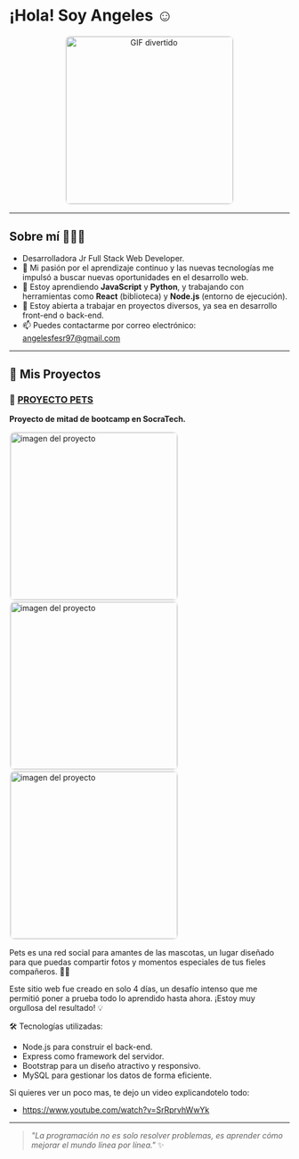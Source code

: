 #  ¡Hola! Soy Angeles ☺️

<p align="center">
  <img src="https://media.giphy.com/media/1yjpuTqR2LEGRyznsg/giphy.gif" 
       alt="GIF divertido" 
       width="300" 
       style="border: 2px solid #f0f0f0; border-radius: 10px;"/>
</p>

---

##  Sobre mí 👩🏼‍💻

-  Desarrolladora Jr Full Stack Web Developer.
- 🌱 Mi pasión por el aprendizaje continuo y las nuevas tecnologías me impulsó a buscar nuevas oportunidades en el desarrollo web. 
- 🌱 Estoy aprendiendo **JavaScript** y **Python**, y trabajando con herramientas como **React** (biblioteca) y **Node.js** (entorno de ejecución).
- 💼 Estoy abierta a trabajar en proyectos diversos, ya sea en desarrollo front-end o back-end.
- 📫 Puedes contactarme por correo electrónico: [angelesfesr97@gmail.com](mailto:angelesfesr97@gmail.com)

---

## 💫 Mis Proyectos


### 🐶 [PROYECTO PETS](https://github.com/AngelesFernandez1/Proyecto-Pets)
**Proyecto de mitad de bootcamp en SocraTech.**

<img src="https://github.com/user-attachments/assets/339c5a71-672f-4e00-9c5a-7a5c1976598a"
       alt="imagen del proyecto" 
       width="300" 
       style="border: 2px solid #f0f0f0; border-radius: 10px;"/>
  <img src="https://github.com/user-attachments/assets/28dea1fc-2550-40ed-967f-238ac53eb2a3"
       alt="imagen del proyecto" 
       width="300" 
       style="border: 2px solid #f0f0f0; border-radius: 10px;"/>     
  <img src="github.com/user-attachments/assets/04b0445b-93c5-4640-bb54-319cf2c17b81"
       alt="imagen del proyecto" 
       width="300" 
       style="border: 2px solid #f0f0f0; border-radius: 10px;"/>

Pets es una red social para amantes de las mascotas, un lugar diseñado para que puedas compartir fotos y momentos especiales de tus fieles compañeros. 🐶🐱

Este sitio web fue creado en solo 4 días, un desafío intenso que me permitió poner a prueba todo lo aprendido hasta ahora. ¡Estoy muy orgullosa del resultado! 💡

🛠️ Tecnologías utilizadas:
- Node.js para construir el back-end.
- Express como framework del servidor.
- Bootstrap para un diseño atractivo y responsivo.
- MySQL para gestionar los datos de forma eficiente.

Si quieres ver un poco mas, te dejo un video explicandotelo todo:
- https://www.youtube.com/watch?v=SrRprvhWwYk



---

> _"La programación no es solo resolver problemas, es aprender cómo mejorar el mundo línea por línea."_ ✨
